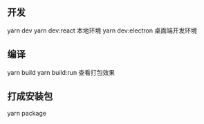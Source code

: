 ## 开发

yarn dev
yarn dev:react 本地环境
yarn dev:electron 桌面端开发环境

## 编译

yarn build
yarn build:run 查看打包效果

## 打成安装包

yarn package
